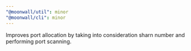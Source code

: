 ```yaml
---
"@moonwall/util": minor
"@moonwall/cli": minor
---
```


Improves port allocation by taking into consideration sharn number and performing port scanning.
